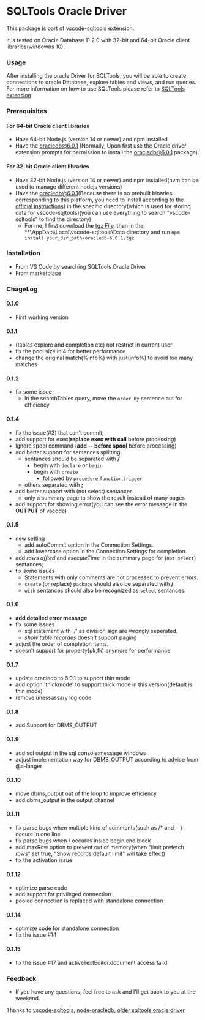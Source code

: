 # SQLTools Oracle Driver 
This package is part of [vscode-sqltools](https://vscode-sqltools.mteixeira.dev/?umd_source=repository&utm_medium=readme&utm_campaign=mysql) extension.


It is tested on Oracle Database 11.2.0 with 32-bit and 64-bit Oracle client libraries(windowns 10).

### Usage
After installing the oracle Driver for SQLTools, you will be able to create connections to oracle Database, explore tables and views, and run queries. For more information on how to use SQLTools please refer to [SQLTools extension](https://github.com/mtxr/vscode-sqltools)


### Prerequisites
#### For 64-bit Oracle client libraries
* Have 64-bit Node.js (version 14 or newer) and npm installed
* Have the oracledb@6.0.1 (Normally, Upon first use the Oracle driver extension prompts for permission to install the oracledb@6.0.1 package).

#### For 32-bit Oracle client libraries
* Have 32-bit Node.js (version 14 or newer) and npm installed(nvm can be used to manage different nodejs versions)
* Have the oracledb@6.0.1(Because there is no prebuilt binaries corresponding to this platform, you need to install according to the [official instructions](https://node-oracledb.readthedocs.io/en/latest/user_guide/installation.html#node-oracledb-installation-instructions)) in the specific directory(which is used for storing data for vscode-sqltools)(you can use everything to search "vscode-sqltools" to find the directory)
   * For me, I first download the [tgz File](https://github.com/oracle/node-oracledb/releases/download/v6.0.1/oracledb-src-6.0.1.tgz), then in the **\AppData\Local\vscode-sqltools\Data directory and run `npm install your_dir_path/oracledb-6.0.1.tgz`


### Installation
* From VS Code by searching SQLTools Oracle Driver
* From [marketplace](https://marketplace.visualstudio.com/items?itemName=hurly.sqltools-oracle-driver)
### ChageLog
#### 0.1.0
* First working version
#### 0.1.1
* (tables explore and completion etc) not restrict in current user
* fix the pool size in 4 for better performance
* change the original match(%info%) with just(info%) to avoid too many matches
#### 0.1.2
* fix some issue 
   * in the searchTables query, move the `order by` sentence out for efficiency
#### 0.1.4
* fix the issue(#3) that can't commit;
* add support for exec(**replace exec with call** before processing)
* ignore spool command (**add -- before spool** before processing)
* add better support for sentances splitting
   * sentances should be separated with **/**
      * begin with `declare` or `begin`
      * begin with `create`
         * followed by `procedure`,`function`,`trigger`
   * others separated with **;**
* add better support with (not select) sentances
   * only a summary page to show the result instead of many pages
* add support for showing error(you can see the error message in the **OUTPUT** of vscode)
#### 0.1.5
* new setting
   * add autoCommit option in the Connection Settings.
   * add lowercase option in the Connection Settings for completion.
* add *rows affted* and *executeTime* in the summary page for (`not select`) sentances;
* fix some issues
   * Statements with only comments are not processed to prevent errors.
   * `create` (or replace) `package` should also be separated with **/**.
   * `with` sentances should also be recognized as `select` sentances.

#### 0.1.6
* **add detailed error message**
* fix some issues
   * sql statement with '/' as division sign are wrongly seperated.
   * *show table recordes* doesn't support paging
* adjust the order of completion items.
* doesn't support for property(pk,fk) anymore for performance

#### 0.1.7
* update oracledb to 6.0.1 to support thin mode
* add option 'thickmode' to support thick mode in this version(default is thin mode)
* remove unessassary log code

#### 0.1.8
* add Support for DBMS_OUTPUT

#### 0.1.9
* add sql output in the sql console:message windows
* adjust implementation way for DBMS_OUTPUT according to advice from @a-langer

#### 0.1.10
* move dbms_output out of the loop to improve efficiency
* add dbms_output in the output channel

#### 0.1.11
* fix parse bugs when multiple kind of comments(such as /* and --) occure in one line
* fix parse bugs when / occures inside begin end block
* add maxRow option to prevent out of memory(when "limit prefetch rows" set true, "Show records default limit" will take effect)
* fix the activation issue

#### 0.1.12
* optimize parse code
* add support for privileged connection
* pooled connection is replaced with standalone connection

#### 0.1.14
* optimize code for standalone connection
* fix the issue #14

#### 0.1.15
* fix the issue #17 and activeTextEditor.document access faild

### Feedback
* If you have any questions, feel free to ask and I'll get back to you at the weekend.


Thanks to [vscode-sqltools](https://github.com/mtxr/vscode-sqltools), [node-oracledb](https://github.com/oracle/node-oracledb), [older sqltools oracle driver](https://github.com/mickeypearce/vscode-sqltools/tree/master/packages/drivers/oracle)